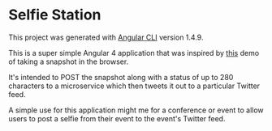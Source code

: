 # Selfie Station

This project was generated with [Angular CLI](https://github.com/angular/angular-cli) version 1.4.9.

This is a super simple Angular 4 application that was inspired by [this](https://jsfiddle.net/dannymarkov/cuumwch5/) demo of taking a snapshot in the browser.

It's intended to POST the snapshot along with a status of up to 280 characters to a microservice which then tweets it out to a particular Twitter feed.  

A simple use for this application might me for a conference or event to allow users to post a selfie from their event to the event's Twitter feed.
